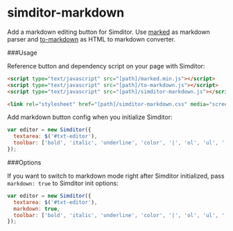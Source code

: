 simditor-markdown
=============

Add a markdown editing button for Simditor. Use [marked](https://github.com/chjj/marked) as markdown parser and [to-markdown](https://github.com/domchristie/to-markdown) as HTML to markdown converter.

###Usage

Reference button and dependency script on your page with Simditor:

```html
<script type="text/javascript" src="[path]/marked.min.js"></script>
<script type="text/javascript" src="[path]/to-markdown.js"></script>
<script type="text/javascript" src="[path]/simditor-markdown.js"></script>

<link rel="stylesheet" href="[path]/simditor-markdown.css" media="screen" charset="utf-8" />
```

Add markdown button config when you initialize Simditor:

```js
var editor = new Simditor({
  textarea: $('#txt-editor'),
  toolbar: ['bold', 'italic', 'underline', 'color', '|', 'ol', 'ul', '|', 'markdown']
});
```

###Options

If you want to switch to markdown mode right after Simditor initialized, pass `markdown: true` to Simditor init options:

```js
var editor = new Simditor({
  textarea: $('#txt-editor'),
  markdown: true,
  toolbar: ['bold', 'italic', 'underline', 'color', '|', 'ol', 'ul', '|', 'markdown']
});
```
